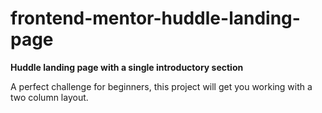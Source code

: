 # frontend-mentor-huddle-landing-page
<strong>Huddle landing page with a single introductory section</strong>
<p>A perfect challenge for beginners, this project will get you working with a two column layout.</p>
